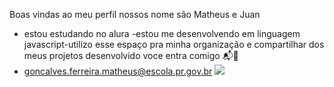 Boas vindas ao meu perfil 
nossos nome são Matheus e Juan
- estou estudando no alura -estou me desenvolvendo em linguagem javascript-utilizo esse espaço pra minha organização e compartilhar dos meus projetos desenvolvido
voce entra comigo 📬📎
-  goncalves.ferreira.matheus@escola.pr.gov.br
![](https://media.tenor.com/jzM_LDwcQw4AAAAC/bear-wild-animal.gif)
